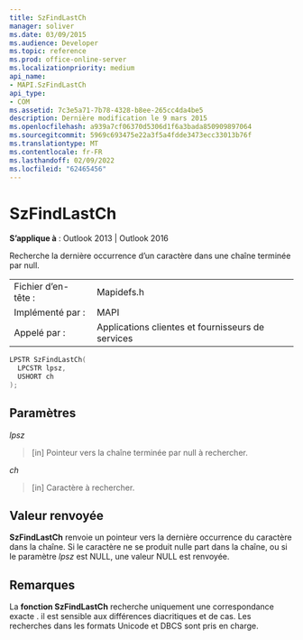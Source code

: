 ```yaml
---
title: SzFindLastCh
manager: soliver
ms.date: 03/09/2015
ms.audience: Developer
ms.topic: reference
ms.prod: office-online-server
ms.localizationpriority: medium
api_name:
- MAPI.SzFindLastCh
api_type:
- COM
ms.assetid: 7c3e5a71-7b78-4328-b8ee-265cc4da4be5
description: Dernière modification le 9 mars 2015
ms.openlocfilehash: a939a7cf06370d5306d1f6a3bada850909897064
ms.sourcegitcommit: 5969c693475e22a3f5a4fdde3473ecc33013b76f
ms.translationtype: MT
ms.contentlocale: fr-FR
ms.lasthandoff: 02/09/2022
ms.locfileid: "62465456"
---
```

# <a name="szfindlastch"></a>SzFindLastCh

  
  
**S’applique à** : Outlook 2013 | Outlook 2016 
  
Recherche la dernière occurrence d’un caractère dans une chaîne terminée par null. 
  
|||
|:-----|:-----|
|Fichier d’en-tête :  <br/> |Mapidefs.h  <br/> |
|Implémenté par :  <br/> |MAPI  <br/> |
|Appelé par :  <br/> |Applications clientes et fournisseurs de services  <br/> |
   
```cpp
LPSTR SzFindLastCh(
  LPCSTR lpsz,
  USHORT ch
);
```

## <a name="parameters"></a>Paramètres

 _lpsz_
  
> [in] Pointeur vers la chaîne terminée par null à rechercher. 
    
 _ch_
  
> [in] Caractère à rechercher.
    
## <a name="return-value"></a>Valeur renvoyée

 **SzFindLastCh** renvoie un pointeur vers la dernière occurrence du caractère dans la chaîne. Si le caractère ne se produit nulle part dans la chaîne, ou si le paramètre _lpsz_ est NULL, une valeur NULL est renvoyée. 
  
## <a name="remarks"></a>Remarques

La **fonction SzFindLastCh** recherche uniquement une correspondance exacte . il est sensible aux différences diacritiques et de cas. Les recherches dans les formats Unicode et DBCS sont pris en charge. 
  

